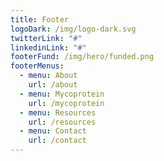 ```yaml
---
title: Footer
logoDark: /img/logo-dark.svg
twitterLink: "#"
linkedinLink: "#"
footerFund: /img/hero/funded.png
footerMenus:
  - menu: About
    url: /about
  - menu: Mycoprotein
    url: /mycoprotein
  - menu: Resources
    url: /resources
  - menu: Contact
    url: /contact
---
```

